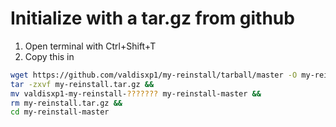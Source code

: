# Initialize with a tar.gz from github
1. Open terminal with Ctrl+Shift+T
2. Copy this in
```bash
wget https://github.com/valdisxp1/my-reinstall/tarball/master -O my-reinstall.tar.gz &&
tar -zxvf my-reinstall.tar.gz &&
mv valdisxp1-my-reinstall-??????? my-reinstall-master &&
rm my-reinstall.tar.gz &&
cd my-reinstall-master
```
